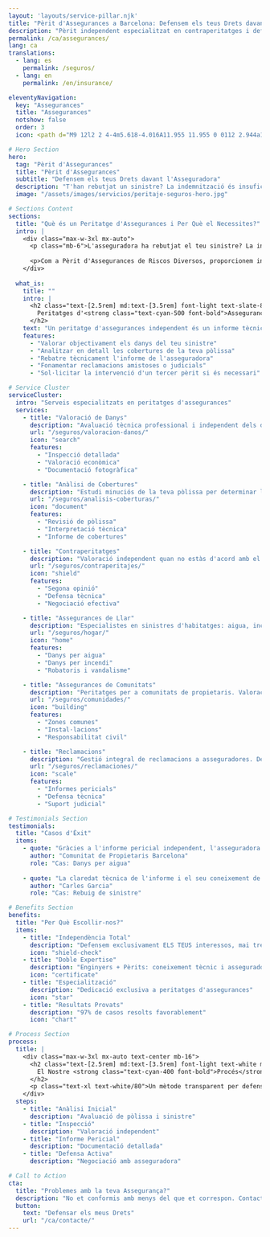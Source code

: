 ```yaml
---
layout: 'layouts/service-pillar.njk'
title: "Pèrit d'Assegurances a Barcelona: Defensem els teus Drets davant l'Asseguradora"
description: "Pèrit independent especialitzat en contraperitatges i defensa de l'assegurat. Valoració objectiva de danys i reclamacions efectives a companyies asseguradores."
permalink: /ca/assegurances/
lang: ca
translations:
  - lang: es
    permalink: /seguros/
  - lang: en
    permalink: /en/insurance/

eleventyNavigation:
  key: "Assegurances"
  title: "Assegurances"
  notshow: false
  order: 3
  icon: <path d="M9 12l2 2 4-4m5.618-4.016A11.955 11.955 0 0112 2.944a11.955 11.955 0 01-8.618 3.04A12.02 12.02 0 003 9c0 5.591 3.824 10.29 9 11.622 5.176-1.332 9-6.03 9-11.622 0-1.042-.133-2.052-.382-3.016z"/>

# Hero Section
hero:
  tag: "Pèrit d'Assegurances"
  title: "Pèrit d'Assegurances"
  subtitle: "Defensem els teus Drets davant l'Asseguradora"
  description: "T'han rebutjat un sinistre? La indemnització és insuficient? Som experts independents en valoració de danys i reclamacions a asseguradores."
  image: "/assets/images/servicios/peritaje-seguros-hero.jpg"

# Sections Content
sections:
  title: "Què és un Peritatge d'Assegurances i Per Què el Necessites?"
  intro: |
    <div class="max-w-3xl mx-auto">
      <p class="mb-6">L'asseguradora ha rebutjat el teu sinistre? La indemnització oferta és insuficient? No estàs d'acord amb la valoració del pèrit de la companyia? Entenem com pot ser de frustrant aquesta situació.</p>
      
      <p>Com a Pèrit d'Assegurances de Riscos Diversos, proporcionem informes tècnics independents per defensar els teus interessos davant les companyies asseguradores, cobrint tot tipus de sinistres i pòlisses.</p>
    </div>
  
  what_is:
    title: ""
    intro: |
      <h2 class="text-[2.5rem] md:text-[3.5rem] font-light text-slate-800 mb-8 leading-tight">
        Peritatges d'<strong class="text-cyan-500 font-bold">Assegurances</strong> Independents
      </h2>
    text: "Un peritatge d'assegurances independent és un informe tècnic realitzat per un pèrit que TU contractes, no l'asseguradora, per equilibrar la relació amb la companyia i:"
    features:
      - "Valorar objectivament els danys del teu sinistre"
      - "Analitzar en detall les cobertures de la teva pòlissa"
      - "Rebatre tècnicament l'informe de l'asseguradora"
      - "Fonamentar reclamacions amistoses o judicials"
      - "Sol·licitar la intervenció d'un tercer pèrit si és necessari"

# Service Cluster
serviceCluster:
  intro: "Serveis especialitzats en peritatges d'assegurances"
  services:
    - title: "Valoració de Danys"
      description: "Avaluació tècnica professional i independent dels danys produïts per qualsevol tipus de sinistre. Documentació exhaustiva per a la teva reclamació."
      url: "/seguros/valoracion-danos/"
      icon: "search"
      features:
        - "Inspecció detallada"
        - "Valoració econòmica"
        - "Documentació fotogràfica"

    - title: "Anàlisi de Cobertures"
      description: "Estudi minuciós de la teva pòlissa per determinar les cobertures aplicables i maximitzar la teva indemnització dins del marc legal."
      url: "/seguros/analisis-coberturas/"
      icon: "document"
      features:
        - "Revisió de pòlissa"
        - "Interpretació tècnica"
        - "Informe de cobertures"

    - title: "Contraperitatges"
      description: "Valoració independent quan no estàs d'acord amb el pèrit de la companyia. Defensa tècnica dels teus interessos."
      url: "/seguros/contraperitajes/"
      icon: "shield"
      features:
        - "Segona opinió"
        - "Defensa tècnica"
        - "Negociació efectiva"

    - title: "Assegurances de Llar"
      description: "Especialistes en sinistres d'habitatges: aigua, incendi, robatori, responsabilitat civil i altres danys coberts per la teva assegurança."
      url: "/seguros/hogar/"
      icon: "home"
      features:
        - "Danys per aigua"
        - "Danys per incendi"
        - "Robatoris i vandalisme"

    - title: "Assegurances de Comunitats"
      description: "Peritatges per a comunitats de propietaris. Valoració de danys comuns i assessorament a l'administrador de finques."
      url: "/seguros/comunidades/"
      icon: "building"
      features:
        - "Zones comunes"
        - "Instal·lacions"
        - "Responsabilitat civil"

    - title: "Reclamacions"
      description: "Gestió integral de reclamacions a asseguradores. Des de la valoració inicial fins a la defensa davant tribunals si és necessari."
      url: "/seguros/reclamaciones/"
      icon: "scale"
      features:
        - "Informes pericials"
        - "Defensa tècnica"
        - "Suport judicial"

# Testimonials Section
testimonials:
  title: "Casos d'Èxit"
  items:
    - quote: "Gràcies a l'informe pericial independent, l'asseguradora va rectificar la seva valoració inicial i vam obtenir una indemnització justa pels danys."
      author: "Comunitat de Propietaris Barcelona"
      role: "Cas: Danys per aigua"
    
    - quote: "La claredat tècnica de l'informe i el seu coneixement de les cobertures van ser clau perquè l'asseguradora acceptés la nostra reclamació."
      author: "Carles Garcia"
      role: "Cas: Rebuig de sinistre"

# Benefits Section
benefits:
  title: "Per Què Escollir-nos?"
  items:
    - title: "Independència Total"
      description: "Defensem exclusivament ELS TEUS interessos, mai treballem per asseguradores"
      icon: "shield-check"
    - title: "Doble Expertise"
      description: "Enginyers + Pèrits: coneixement tècnic i assegurador"
      icon: "certificate"
    - title: "Especialització"
      description: "Dedicació exclusiva a peritatges d'assegurances"
      icon: "star"
    - title: "Resultats Provats"
      description: "97% de casos resolts favorablement"
      icon: "chart"

# Process Section
process:
  title: |
    <div class="max-w-3xl mx-auto text-center mb-16">
      <h2 class="text-[2.5rem] md:text-[3.5rem] font-light text-white mb-6">
        El Nostre <strong class="text-cyan-400 font-bold">Procés</strong>
      </h2>
      <p class="text-xl text-white/80">Un mètode transparent per defensar els teus interessos</p>
    </div>
  steps:
    - title: "Anàlisi Inicial"
      description: "Avaluació de pòlissa i sinistre"
    - title: "Inspecció"
      description: "Valoració independent"
    - title: "Informe Pericial"
      description: "Documentació detallada"
    - title: "Defensa Activa"
      description: "Negociació amb asseguradora"

# Call to Action
cta:
  title: "Problemes amb la teva Assegurança?"
  description: "No et conformis amb menys del que et correspon. Contacta ara per una avaluació gratuïta del teu cas."
  button:
    text: "Defensar els meus Drets"
    url: "/ca/contacte/"
---
```


